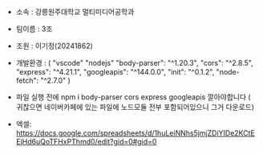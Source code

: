 
- 소속 : 강릉원주대학교 멀티미디어공학과
- 팀이름 : 3조
- 조원 : 이기정(20241862)
- 개발환경 : 
(
    "vscode"
    "nodejs"
    "body-parser": "^1.20.3",
    "cors": "^2.8.5",
    "express": "^4.21.1",
    "googleapis": "^144.0.0",
    "init": "^0.1.2",
    "node-fetch": "^2.7.0"
)

- 파일 실행 전에 npm i body-parser cors express googleapis 깔아야합니다 ( 귀찮으면 네이버카페에 있는 파일에 노드모듈 전부 포함되어있으니 그거 다운로드)
- 엑셀: https://docs.google.com/spreadsheets/d/1huLeiNNhs5jmjZDiYIDe2KCtEEjHd6uQoTFHxPThmd0/edit?gid=0#gid=0
